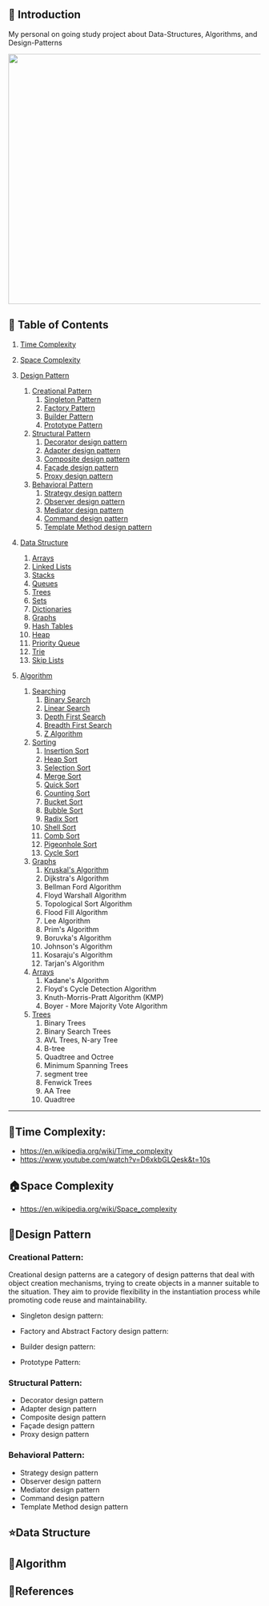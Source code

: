
## 🚀 Introduction

My personal on going study project about Data-Structures, Algorithms, and Design-Patterns 

<p align="center">
  <img src = "https://png.pngtree.com/png-vector/20221021/ourlarge/pngtree-tiny-cute-children-learning-coding-png-image_6334852.png" width=700 height=500>
</p>

## 🚩 Table of Contents
1. [Time Complexity](#time-complexity)
2. [Space Complexity](#space-complexity)
3. [Design Pattern](#design-pattern)
   1. [Creational Pattern](#creational-pattern)
      1. [Singleton Pattern](#singleton-pattern)
      2. [Factory Pattern](#factory-pattern)
      3. [Builder Pattern](#builder-pattern)
      4. [Prototype Pattern](prototype-pattern)
   2. [Structural Pattern](#structural-pattern)
      1. [Decorator design pattern](url)
      2. [Adapter design pattern](url)
      3. [Composite design pattern](url)
      4. [Façade design pattern](url)
      5. [Proxy design pattern](url)
   4. [Behavioral Pattern](#behavioral-pattern)
      1. [Strategy design pattern](url)
      2. [Observer design pattern](url)
      3. [Mediator design pattern](url)
      4. [Command design pattern](url)
      5. [Template Method design pattern](url)
      
4. [Data Structure](#data-structure)
    1. [Arrays](arrays)
    2. [Linked Lists](linked-lists)
    3. [Stacks](stacks)
    4. [Queues](queues)
    5. [Trees](trees)
    6. [Sets](sets)
    7. [Dictionaries](dictionaries)
    8. [Graphs](graphs)
    9. [Hash Tables](hash-tables)
    10. [Heap](eap)
    11. [Priority Queue](priority-queue)
    12. [Trie](trie)
    13. [Skip Lists](skip-lists) 
             
5. [Algorithm](#algorithm)
    1. [Searching](#searching)
         1. [Binary Search](url)
         2. [Linear Search](url)
         3. [Depth First Search](url)
         4. [Breadth First Search](url)
         5. [Z Algorithm](url)
    2. [Sorting](sorting)
         1. [Insertion Sort](url)
         2. [Heap Sort](url)
         3. [Selection Sort](url)
         4. [Merge Sort](url)
         5. [Quick Sort](url)
         6. [Counting Sort](url)
         7. [Bucket Sort](url)
         8. [Bubble Sort](url)
         9. [Radix Sort](url)
         10. [Shell Sort](url)
         11. [Comb Sort](url)
         12. [Pigeonhole Sort](url)
         13. [Cycle Sort](url)
    3. [Graphs](graph)
         1. [Kruskal's Algorithm](url)
         2. Dijkstra's Algorithm
         3. Bellman Ford Algorithm
         4. Floyd Warshall Algorithm
         5. Topological Sort Algorithm
         6. Flood Fill Algorithm
         7. Lee Algorithm
         8. Prim's Algorithm
         9. Boruvka's Algorithm
         10. Johnson's Algorithm
         11. Kosaraju's Algorithm
         12. Tarjan's Algorithm
    4. [Arrays](url)
          1. Kadane's Algorithm
          2. Floyd's Cycle Detection Algorithm
          3. Knuth-Morris-Pratt Algorithm (KMP)
          4. Boyer - More Majority Vote Algorithm
    5. [Trees](trees)
          1. Binary Trees
          2. Binary Search Trees
          3. AVL Trees, N-ary Tree
          4. B-tree
          5. Quadtree and Octree
          6. Minimum Spanning Trees
          7. segment tree
          8. Fenwick Trees
          9. AA Tree
          10. Quadtree

***

## 🧭Time Complexity:
 - https://en.wikipedia.org/wiki/Time_complexity
 - https://www.youtube.com/watch?v=D6xkbGLQesk&t=10s
 

## 🏠Space Complexity
- https://en.wikipedia.org/wiki/Space_complexity



## 🏁Design Pattern
  ### Creational Pattern:
   Creational design patterns are a category of design patterns that deal with object creation mechanisms, trying to create objects in a manner suitable to the situation. 
They aim to provide flexibility in the instantiation process while promoting code reuse and maintainability.

   - Singleton design pattern:
     
     
   - Factory and Abstract Factory design pattern:
     
   - Builder design pattern:
     
   - Prototype Pattern:

     
  ### Structural Pattern:
   - Decorator design pattern
   - Adapter design pattern
   - Composite design pattern
   - Façade design pattern
   - Proxy design pattern
  ### Behavioral Pattern:
   - Strategy design pattern
   - Observer design pattern
   - Mediator design pattern
   - Command design pattern
   - Template Method design pattern


## ⭐Data Structure

## 🤖Algorithm


## 📜References


